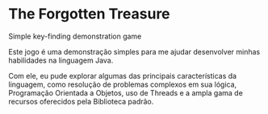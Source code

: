 # The Forgotten Treasure
 Simple key-finding demonstration game

Este jogo é uma demonstração simples para me ajudar desenvolver minhas habilidades na linguagem Java.

Com ele, eu pude explorar algumas das principais características da linguagem, como resolução de problemas complexos em sua lógica, Programação Orientada a Objetos, uso de Threads e a ampla gama de recursos oferecidos pela Biblioteca padrão.
